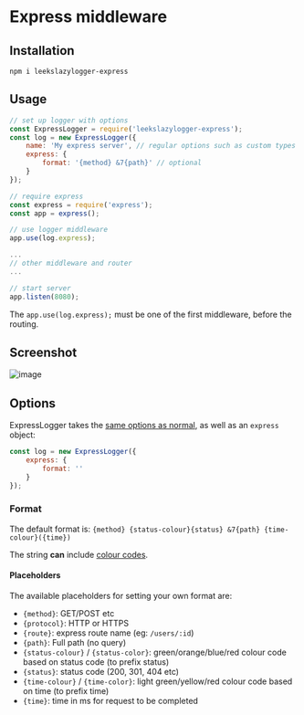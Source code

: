 # Express middleware

## Installation

`npm i leekslazylogger-express`

## Usage

```js
// set up logger with options
const ExpressLogger = require('leekslazylogger-express');
const log = new ExpressLogger({
	name: 'My express server', // regular options such as custom types
	express: {
		format: '{method} &7{path}' // optional
	}
});

// require express
const express = require('express');
const app = express();

// use logger middleware
app.use(log.express);

...
// other middleware and router
...

// start server
app.listen(8080);
```

The ```app.use(log.express);``` must be one of the first middleware, before the routing.

## Screenshot

![image](https://i.imgur.com/1anKOAc.png)

## Options

ExpressLogger takes the [same options as normal](/customisation/options/), as well as an `express` object:

```js
const log = new ExpressLogger({
	express: {
		format: ''
	}
});
```

### Format

The default format is:
`{method} {status-colour}{status} &7{path} {time-colour}({time})`

The string **can** include [colour codes](/colours/#leeksjs-short-codes).

#### Placeholders

The available placeholders for setting your own format are:

- `{method}`: GET/POST etc
- `{protocol}`: HTTP or HTTPS
- `{route}`: express route name (eg: `/users/:id`)
- `{path}`: Full path (no query)
- `{status-colour}` / `{status-color}`: green/orange/blue/red colour code based on status code (to prefix status)
- `{status}`: status code (200, 301, 404 etc)
- `{time-colour}` / `{time-color}`: light green/yellow/red colour code based on time (to prefix time)
- `{time}`: time in ms for request to be completed
